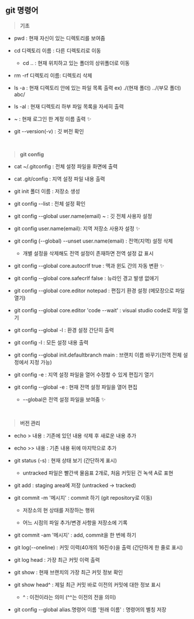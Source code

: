 ## git 명령어

> **기초**
- pwd : 현재 자신이 있는 디렉토리를 보여줌
- cd 디렉토리 이름 : 다른 디렉토리로 이동

    - cd .. : 현재 위치하고 있는 폴더의 상위폴더로 이동

- rm -rf 디렉토리 이름: 디렉토리 삭제 
- ls -a : 현재 디렉토리 안에 있는 파일 목록 출력 ex) ./(현재 폴더)  ../(부모 폴더)  abc/
- ls -al : 현재 디렉토리 하부 파일 목록을 자세히 출력 
- ~ : 현재 로그인 한 계정 이름 출력 ✨ 
- git --version(-v) : 깃 버전 확인
<br>

> **git config**
- cat ~/.gitconfig : 전체 설정 파일을 화면에 출력
- cat .git/config : 지역 설정 파일 내용 출력
- git init 폴더 이름 : 저장소 생성  
- git config --list : 전체 설정 확인
- git config --global user.name(email) ~ : 깃 전체 사용자 설정
- git config user.name(email): 지역 저장소 사용자 설정 ✨
- git config (--global) --unset user.name(email) : 전역(지역) 설정 삭제
    
    - 개별 설정을 삭제해도 전역 설정이 존재하면 전역 설정 값 표시

- git config --global core.autocrlf true : 맥과 윈도 간의 자동 변환 ✨ 
- git config --global core.safecrlf false : 뉴라인 경고 발생 없애기
- git config --global core.editor notepad : 편집기 환경 설정 (메모장으로 파일 열기)
- git config --global core.editor 'code --wait' : visual studio code로 파일 열기
- git config --global -l : 환경 설정 간단히 출력
- git config -l : 모든 설정 내용 출력
- git config --global init.defaultbranch main : 브랜치 이름 바꾸기(전역 전체 설정에서 지정 가능)
- git config -e : 지역 설정 파일을 열어 수정할 수 있게 편집기 열기 
- git config --global -e : 현재 전역 설정 파일을 열어 편집

    - --global은 전역 설정 파일을 보여줌 ✨
<br>

> **버전 관리**
- echo > 내용 : 기존에 있던 내용 삭제 후 새로운 내용 추가
- echo >> 내용 : 기존 내용 뒤에 마지막으로 추가
- git status (-s) : 현재 상태 보기 (간단하게 표시)
    
    - untracked 파일은 빨간색 물음표 2개로, 처음 커밋된 건 녹색 A로 표현

- git add : staging area에 저장 (untracked -> tracked)
- git commit -m '메시지' : commit 하기 (git repository로 이동)

    - 저장소의 현 상태를 저장하는 행위

    - 어느 시점의 파일 추가/변경 사항을 저장소에 기록

- git commit -am '메시지' : add, commit을 한 번에 하기 
- git log(--oneline) : 커밋 이력(40개의 16진수)을 출력 (간단하게 한 줄로 표시)
- git log head : 가장 최근 커밋 이력 출력
- git show : 현재 브랜치의 가장 최근 커밋 정보 확인
- git show head^ : 제일 최근 커밋 바로 이전의 커밋에 대한 정보 표시

    - ^ : 이전이라는 의미 (^^는 이전의 전을 의미)

- git config --global alias.명령어 이름 '원래 이름' : 명령어의 별칭 저장
